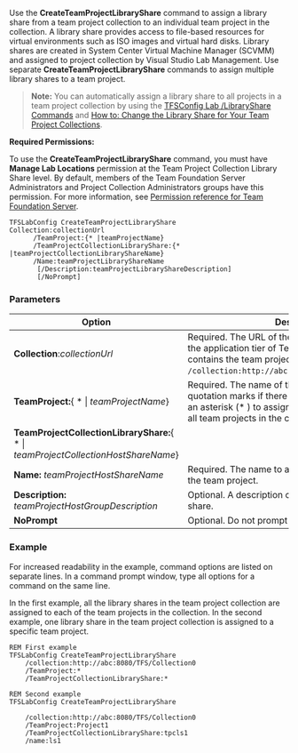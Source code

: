
Use the **CreateTeamProjectLibraryShare** command to assign a library
share from a team project collection to an individual team project in
the collection. A library share provides access to file-based resources
for virtual environments such as ISO images and virtual hard disks.
Library shares are created in System Center Virtual Machine Manager
(SCVMM) and assigned to project collection by Visual Studio Lab
Management. Use separate **CreateTeamProjectLibraryShare** commands to
assign multiple library shares to a team project.

> **Note:**
> You can automatically assign a library share to all projects in a team
> project collection by using the [TFSConfig Lab /LibraryShare Commands](../tfsconfig-cmd.md#lab-libraryshare)
> and [How to: Change the Library Share for Your Team Project
> Collections](https://msdn.microsoft.com/en-us/library/dd386363(v=vs.120).aspx).

**Required Permissions:**

To use the **CreateTeamProjectLibraryShare** command, you must have
**Manage Lab Locations** permission at the Team Project Collection
Library Share level. By default, members of the Team Foundation Server
Administrators and Project Collection Administrators groups have this
permission. For more information, see [Permission reference for Team Foundation Server](/vsts/security/permissions.md).


    TFSLabConfig CreateTeamProjectLibraryShare 
    Collection:collectionUrl
          /TeamProject:{* |teamProjectName}
          /TeamProjectCollectionLibraryShare:{* |teamProjectCollectionLibraryShareName} 
          /Name:teamProjectLibraryShareName
           [/Description:teamProjectLibraryShareDescription]
           [/NoPrompt]


### Parameters

| Option | Description |
| --- | --- |
| **Collection**:*collectionUrl* | Required. The URL of the team project collection on the application tier of Team Foundation Server that contains the team project. For example, ```/collection:http://abc:8080/TFS/DefaultCollection```.  |
| **TeamProject:**{ * &#124; *teamProjectName*} | Required. The name of the team project. Use quotation marks if there are spaces in the name. Use an asterisk (* ) to assign the specified host group to all team projects in the collection. |
| **TeamProjectCollectionLibraryShare:**{ * &#124; *teamProjectCollectionHostShareName*} |
| **Name:** *teamProjectHostShareName* | Required. The name to assign to the library share in the team project. |
| **Description:** *teamProjectHostGroupDescription* | Optional. A description of the team project library share. |
| **NoPrompt** | Optional. Do not prompt the user for confirmation. |


### Example 

For increased readability in the example, command options are listed on
separate lines. In a command prompt window, type all options for a
command on the same line.

In the first example, all the library shares in the team project
collection are assigned to each of the team projects in the collection.
In the second example, one library share in the team project collection
is assigned to a specific team project.


    REM First example
    TFSLabConfig CreateTeamProjectLibraryShare 
        /collection:http://abc:8080/TFS/Collection0
        /TeamProject:*
        /TeamProjectCollectionLibraryShare:*

    REM Second example
    TFSLabConfig CreateTeamProjectLibraryShare 
        
        /collection:http://abc:8080/TFS/Collection0
        /TeamProject:Project1
        /TeamProjectCollectionLibraryShare:tpcls1
        /name:ls1
